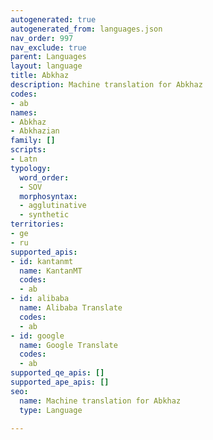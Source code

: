 ```yaml
---
autogenerated: true
autogenerated_from: languages.json
nav_order: 997
nav_exclude: true
parent: Languages
layout: language
title: Abkhaz
description: Machine translation for Abkhaz
codes:
- ab
names:
- Abkhaz
- Abkhazian
family: []
scripts:
- Latn
typology:
  word_order:
  - SOV
  morphosyntax:
  - agglutinative
  - synthetic
territories:
- ge
- ru
supported_apis:
- id: kantanmt
  name: KantanMT
  codes:
  - ab
- id: alibaba
  name: Alibaba Translate
  codes:
  - ab
- id: google
  name: Google Translate
  codes:
  - ab
supported_qe_apis: []
supported_ape_apis: []
seo:
  name: Machine translation for Abkhaz
  type: Language

---
```


